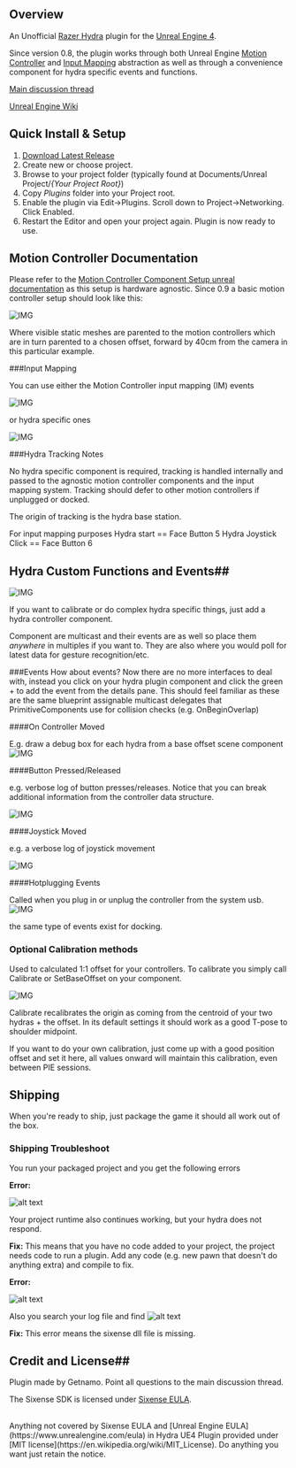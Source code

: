## Overview ##

An Unofficial [Razer Hydra](https://en.wikipedia.org/wiki/Razer_Hydra) plugin for the [Unreal Engine 4](https://www.unrealengine.com/). 

Since version 0.8, the plugin works through both Unreal Engine [Motion Controller](https://docs.unrealengine.com/latest/INT/Platforms/VR/MotionController/) and [Input Mapping](https://docs.unrealengine.com/latest/INT/Gameplay/Input/) abstraction as well as through a convenience component for hydra specific events and functions.

[Main discussion thread](https://forums.unrealengine.com/showthread.php?3505-Razer-Hydra-Plugin)

[Unreal Engine Wiki](https://wiki.unrealengine.com/Unofficial_Hydra_Plugin)

## Quick Install & Setup ##

 1.	[Download Latest Release](https://github.com/getnamo/hydra-ue4/releases)
 2.	Create new or choose project.
 3.	Browse to your project folder (typically found at Documents/Unreal Project/*{Your Project Root}*)
 4.	Copy *Plugins* folder into your Project root.
 5.    Enable the plugin via Edit->Plugins. Scroll down to Project->Networking. Click Enabled.
 5.	Restart the Editor and open your project again. Plugin is now ready to use.

## Motion Controller Documentation ##

Please refer to the [Motion Controller Component Setup unreal documentation](https://docs.unrealengine.com/latest/INT/Platforms/VR/MotionController/index.html) as this setup is hardware agnostic. Since 0.9 a basic motion controller setup should look like this:

![IMG](http://i.imgur.com/vbrj4wY.png)

Where visible static meshes are parented to the motion controllers which are in turn parented to a chosen offset, forward by 40cm from the camera in this particular example.

###Input Mapping

You can use either the Motion Controller input mapping (IM) events

![IMG](http://i.imgur.com/toBD86X.png)

or hydra specific ones

![IMG](http://i.imgur.com/4Y2QyLh.png)

###Hydra Tracking Notes

No hydra specific component is required, tracking is handled internally and passed to the agnostic motion controller components and the input mapping system. Tracking should defer to other motion controllers if unplugged or docked.

The origin of tracking is the hydra base station.

For input mapping purposes
Hydra start == Face Button 5
Hydra Joystick Click == Face Button 6

## Hydra Custom Functions and Events##

![IMG](http://i.imgur.com/wlpdujf.png)

If you want to calibrate or do complex hydra specific things, just add a hydra controller component. 

Component are multicast and their events are as well so place them *anywhere* in multiples if you want to. They are also where you would poll for latest data for gesture recognition/etc.

###Events
How about events? Now there are no more interfaces to deal with, instead you click on your hydra plugin component and click the green + to add the event from the details pane. This should feel familiar as these are the same blueprint assignable multicast delegates that PrimitiveComponents use for collision checks (e.g. OnBeginOverlap)

####On Controller Moved

E.g. draw a debug box for each hydra from a base offset scene component
![IMG](http://i.imgur.com/wlpdujf.png)

####Button Pressed/Released

e.g. verbose log of button presses/releases. Notice that you can break additional information from the controller data structure.

![IMG](http://i.imgur.com/g9OUtM9.png)


####Joystick Moved

e.g. a verbose log of joystick movement


![IMG](http://i.imgur.com/eDDlKqZ.png)

####Hotplugging Events

Called when you plug in or unplug the controller from the system usb.
![IMG](http://i.imgur.com/jTfeerB.png)

the same type of events exist for docking.

### Optional Calibration methods
Used to calculated 1:1 offset for your controllers. To calibrate you simply call Calibrate or SetBaseOffset on your component.

![IMG](http://i.imgur.com/BAyjapm.png)

Calibrate recalibrates the origin as coming from the centroid of your two hydras + the offset. In its default settings it should work as a good T-pose to shoulder midpoint.

If you want to do your own calibration, just come up with a good position offset and set it here, all values onward will maintain this calibration, even between PIE sessions.

## Shipping ##

When you're ready to ship, just package the game it should all work out of the box.

### Shipping Troubleshoot ###

You run your packaged project and you get the following errors

**Error:**

![alt text](http://i.imgur.com/IEIk7Rm.png "No Code Project Error")

Your project runtime also continues working, but your hydra does not respond.

**Fix:** This means that you have no code added to your project, the project needs code to run a plugin. Add any code (e.g. new pawn that doesn't do anything extra) and compile to fix.

**Error:**

![alt text](http://i.imgur.com/j4UAp8t.png "DLL not found Error")

Also you search your log file and find 
![alt text](http://i.imgur.com/jy6nsmX.png "Log of DLL not found Error")

**Fix:** This error means the sixense dll file is missing.

## Credit and License##
Plugin made by Getnamo. Point all questions to the main discussion thread.

The Sixense SDK is licensed under [Sixense EULA](http://sixense.com/eula).

<br />
Anything not covered by Sixense EULA and [Unreal Engine EULA](https://www.unrealengine.com/eula) in <span property="dct:title">Hydra UE4 Plugin</span> provided under [MIT license](https://en.wikipedia.org/wiki/MIT_License). Do anything you want just retain the notice.
